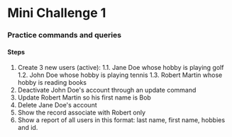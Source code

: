 # Mini Challenge 1


### Practice commands and queries

#### Steps
1. Create 3 new users (active):
1.1. Jane Doe whose hobby is playing golf
1.2. John Doe whose hobby is playing tennis
1.3. Robert Martin whose hobby is reading books
2. Deactivate John Doe's account through an update command
3. Update Robert Martin so his first name is Bob
4. Delete Jane Doe's account
5. Show the record associate with Robert only
6. Show a report of all users in this format: last name, first name, hobbies and id.

